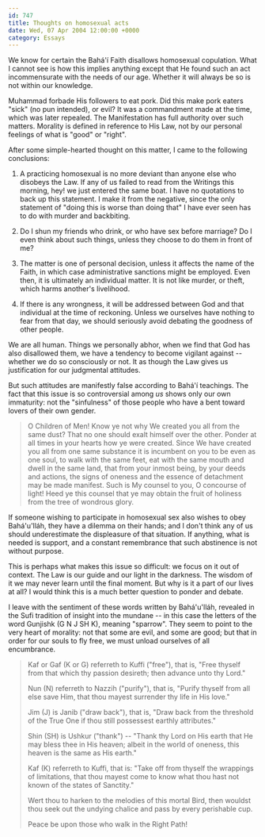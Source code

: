 ```yaml
---
id: 747
title: Thoughts on homosexual acts
date: Wed, 07 Apr 2004 12:00:00 +0000
category: Essays
---
```


We know for certain the Bahá'í Faith disallows homosexual copulation.
What I cannot see is how this implies anything except that He found such
an act incommensurate with the needs of our age.  Whether it will always
be so is not within our knowledge.

Muhammad forbade His followers to eat pork.  Did this make pork eaters
"sick" (no pun intended), or evil?  It was a commandment made at the
time, which was later repealed.  The Manifestation has full authority
over such matters.  Morality is defined in reference to His Law, not by
our personal feelings of what is "good" or "right".

After some simple-hearted thought on this matter, I came to the
following conclusions:

1. A practicing homosexual is no more deviant than anyone else who
disobeys the Law.  If any of us failed to read from the Writings
this morning, hey! we just entered the same boat.  I have no
quotations to back up this statement.  I make it from the negative,
since the only statement of "doing this is worse than doing that" I
have ever seen has to do with murder and backbiting.

1. Do I shun my friends who drink, or who have sex before marriage?  Do
I even think about such things, unless they choose to do them in
front of me?

1. The matter is one of personal decision, unless it affects the name
of the Faith, in which case administrative sanctions might be
employed.  Even then, it is ultimately an individual matter.  It is
not like murder, or theft, which harms another's livelihood.

1. If there is any wrongness, it will be addressed between God and that
individual at the time of reckoning.  Unless we ourselves have
nothing to fear from that day, we should seriously avoid debating
the goodness of other people.

We are all human.  Things we personally abhor, when we find that God has
also disallowed them, we have a tendency to become vigilant against --
whether we do so consciously or not.  It as though the Law gives us
justification for our judgmental attitudes.

But such attitudes are manifestly false according to Bahá'í teachings.
The fact that this issue is so controversial among *us* shows only our own
immaturity: not the "sinfulness" of those people who have a bent toward
lovers of their own gender.

> O Children of Men!  Know ye not why We created you all from the same
> dust?  That no one should exalt himself over the other. Ponder at all
> times in your hearts how ye were created.  Since We have created you
> all from one same substance it is incumbent on you to be even as one
> soul, to walk with the same feet, eat with the same mouth and dwell in
> the same land, that from your inmost being, by your deeds and actions,
> the signs of oneness and the essence of detachment may be made
> manifest.  Such is My counsel to you, O concourse of light!  Heed ye
> this counsel that ye may obtain the fruit of holiness from the tree of
> wondrous glory.

If someone wishing to participate in homosexual sex also wishes to obey
Bahá'u'lláh, they have a dilemma on their hands; and I don't think any
of us should underestimate the displeasure of that situation.  If
anything, what is needed is support, and a constant remembrance that
such abstinence is not without purpose.

This is perhaps what makes this issue so difficult: we focus on it out
of context.  The Law is our guide and our light in the darkness.  The
wisdom of it we may never learn until the final moment.  But why is it a
part of our lives at all?  I would think this is a much better question
to ponder and debate.

I leave with the sentiment of these words written by Bahá'u'lláh,
revealed in the Sufi tradition of insight into the mundane -- in this
case the letters of the word Gunjishk (G N J SH K), meaning "sparrow".
They seem to point to the very heart of morality: not that some are
evil, and some are good; but that in order for our souls to fly free, we
must unload ourselves of all encumbrance.

> Kaf or Gaf (K or G) referreth to Kuffi ("free"), that is, "Free
> thyself from that which thy passion desireth; then advance unto thy
> Lord."
> 
> Nun (N) referreth to Nazzih ("purify"), that is, "Purify thyself from
> all else save Him, that thou mayest surrender thy life in His love."
> 
> Jim (J) is Janib ("draw back"), that is, "Draw back from the
> threshold of the True One if thou still possessest earthly
> attributes."
> 
> Shin (SH) is Ushkur ("thank") -- "Thank thy Lord on His earth that He
> may bless thee in His heaven; albeit in the world of oneness, this
> heaven is the same as His earth."
> 
> Kaf (K) referreth to Kuffi, that is: "Take off from thyself the
> wrappings of limitations, that thou mayest come to know what thou
> hast not known of the states of Sanctity."
> 
> Wert thou to harken to the melodies of this mortal Bird, then wouldst
> thou seek out the undying chalice and pass by every perishable cup.
> 
> Peace be upon those who walk in the Right Path!



